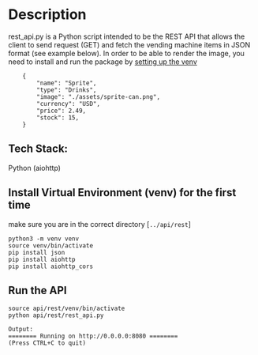 # Description
rest_api.py is a Python script intended to be the REST API that allows the client to send request (GET) and fetch the vending machine items in JSON format (see example below). In order to be able to render the image, you need to install and run the package by <a href="#install-virtual-environment-venv-for-the-first-time">setting up the venv</a>

```
    {
        "name": "Sprite",
        "type": "Drinks",
        "image": "./assets/sprite-can.png",
        "currency": "USD",
        "price": 2.49,
        "stock": 15,
    }
```


## Tech Stack:

Python (aiohttp)

## Install Virtual Environment (venv) for the first time
make sure you are in the correct directory [`../api/rest`]
```
python3 -m venv venv
source venv/bin/activate
pip install json
pip install aiohttp
pip install aiohttp_cors
```

## Run the API
```
source api/rest/venv/bin/activate
python api/rest/rest_api.py

Output:
======== Running on http://0.0.0.0:8080 ========
(Press CTRL+C to quit)

```
